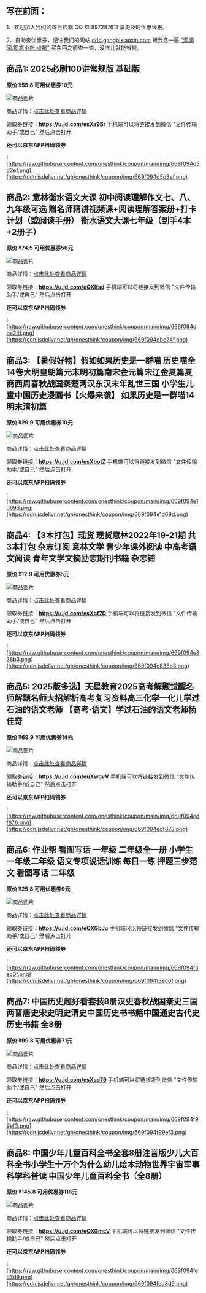 ## 写在前面：

1、欢迎加入我们的每日捡漏 QQ 群:897287611 享更及时优惠线报。

2、自助查优惠券，记住我们的网站 [ddd.gangbixiaoxin.com](https://ddd.gangbixiaoxin.com) 跟我念一遍 ["滴滴滴.钢笔小新.点抗"](https://ddd.gangbixiaoxin.com) 买东西之前查一查，没准儿就能省钱。

## 商品1: 2025必刷100讲常规版 基础版

**原价 ¥55.8 可用优惠券10元**

![商品图片](http://img14.360buyimg.com/n1/jfs/t1/226433/27/13183/165900/6691475aF54d76860/c4128b2b44f0f146.jpg)

商品详情：[点击此处查看商品详情](https://union-click.jd.com/jdc?e=1003156031&amp;p=JF8BAa4JK1olXwQEU1pYAUgTCl8IGlocWwEKUVZUCU0RBV9MRANLAjZbERscSkAJHTRQRA1CCVkdDwtCWhVLHTdNTwcKBENeCVAfUg8bZBgLHDpmHAVhFCQmTRwVVxVUb1NAHQNJOlwqfh1gRyZBRQYTDlt4KzU5DVxXDxtxaz5sLn1cIic9WDJkZC5_RAlNOWVyEikvVTl1Sm5OewBlNGFbEhc9QEtnYW5oWy9nB2NgVSIbfjlvZRgJcAxhJGJRIwc6SD9uWT9zfSdrCllqByldAU5gWBNQbDh2HnIAKA0payBQdDV8D1lgbQNHKDwfdDNQYyZMQRAcHmV_DAtUTisbD18JK1gUXQELUllbAU4nM28IKxp7XQMCVVZdD0wnAl8IHVgVWg4LU15aCkwWM28AHGvC8L7X3u-IgPLDneffovzA1LrWytZtOHsUM28JGlkVWQEDVl5tOEsUM2w4RTUUDgNVXQ1fXyVKSyZIXQNPBmgCUVZcCkoTBWo4GVoUXwQyZG46f0gQYhxJGDhVJ31HA1wJchdjCzpIHhB7X3F0AikZQQJJXmlbRiFqNmIHZF5t)

领取券链接：**https://u.jd.com/esXa9Br** 手机端可以将链接发到微信 "文件传输助手/或自己" 然后点击打开

**还可以京东APP扫码领券**

![https://raw.githubusercontent.com/onesthink/coupon/main/img/669f094d5d3ef.png](https://cdn.jsdelivr.net/gh/onesthink/coupon/img/669f094d5d3ef.png)

## 商品2: 意林衡水语文大课 初中阅读理解作文七、八、九年级可选 赠名师精讲视频课+阅读理解答案册+打卡计划（或阅读手册） 衡水语文大课七年级（到手4本+2册子）

**原价 ¥74.5 可用优惠券56元**

![商品图片](http://img14.360buyimg.com/n1/jfs/t1/100317/27/46576/135212/660a443dF2af6f053/358a3bc584902bd4.jpg)

商品详情：[点击此处查看商品详情](https://union-click.jd.com/jdc?e=1003156031&amp;p=JF8BAdQJK1olXwIDUF1ZD0gQAF8IGloRVQ8LU1lZDUkUB19MRANLAjZbERscSkAJHTRQRA1CCVkdDwtCWhVLHTdNTwcKBENeCVAfUg8bdBt-bl0UJA5rN10aCEpkdAx9GB1CA0d5Olw6eyJjRWd3WVJFAm9hBj0hCFxXDxtxaz5hPk9eIjc1bz90dCp8GT9NOWVEEj0VUhh1SgdOewBmLmFYIBc9QEtgYW5oWzhnB1VgVS4baBNwdBZrbAxhJGJSIxcISj1uUQ1zfCcTOE5hIjkCViNFZRB4b1ppWGZKNDgpUSsfdRZgci9cIQ90LSI6cS98XBhAfzJiPnleIzwlYSt1YDN_cj9GKk9pFik0eBMnQSlbbSFJLQZhCxo_SEJrXTljXTNKGwoOZF9tC0oXBGYOHF0cWDYyVF5tSSUXAGsAG10RWjYDZF5bC0sQC2YPG1ISWQYyVFZaOJy6u7qCqo6d5NKc3Inkr56ev7uWk2slbQUyVF9cCksTBG4KG2slXQUyV24DZkpEBWxcE1IVM1tKHR4bUhlKbW8NE1gVWQELU25fCUoVAV84KyxhK3MEVSdVYSgURG8JaCx2KAVEAwAccyUVZBxhbx0dIkQLBAE0axl0f284G2s)

领取券链接：**https://u.jd.com/eQXIfsd** 手机端可以将链接发到微信 "文件传输助手/或自己" 然后点击打开

**还可以京东APP扫码领券**

![https://raw.githubusercontent.com/onesthink/coupon/main/img/669f094dbe24f.png](https://cdn.jsdelivr.net/gh/onesthink/coupon/img/669f094dbe24f.png)

## 商品3: 【暑假好物】假如如果历史是一群喵 历史喵全14卷大明皇朝篇元末明初篇南宋金元篇宋辽金夏篇夏商西周春秋战国秦楚两汉东汉末年乱世三国 小学生儿童中国历史漫画书【火爆来袭】 如果历史是一群喵14 明末清初篇

**原价 ¥29.9 可用优惠券10元**

![商品图片](http://img14.360buyimg.com/n1/jfs/t1/234543/18/23304/193585/668a719aFe5512e1c/aa18bde831174692.jpg)

商品详情：[点击此处查看商品详情](https://union-click.jd.com/jdc?e=1003156031&amp;p=JF8BAdwJK1olXwIDUFlcCEMSC18IGlsUVQAFUF1dAE8XC19MRANLAjZbERscSkAJHTRQRA1CCVkdDwtCWhVLHTdNTwcKBENeCVAfUg8bdBt-bl0UJA5rN10aCEoRCxp9GClVPlNnOlw6eyJjRWd3WVJFAltlEiU0CFxXDxtxazliLk9DI1w5azx0Six8YgFNOWVQEj0vVTt1Ag9ObT5mL2FYPBcqUEpzYSZsWy1nAHRgVQwbfCJjUxhSeAxhJGJSIxcUSj9ufwZzfCcTOE5hIjkCViNFZRB7bDhcA2ZwLA4qaw0edwZgcjt2JkViViI7fChkRBtQYwhhFE9dNAE1WDJ1YCh8cjNwKk9LCCo0UhhsY3sKbk8XKDZjIQEeQzRDfgxtT0FUGWJaNBU1ATJBD2M4GmsWXAYFXVhaDkISM18IG2tUMwYEUF9YCUkXM244G10WXQEKXVleCU8VCl8IE1wliqu6gdTs3cOu1_GAzOKyiI--gMDVOHsnAF8IGloXXQIFVVxdOHsXAF8LKwV7XFUEV1xeDUl5XidBWx1IH1psVFtVCE4fAmwPK1kUXAQAZG5tfz9hdmkJYlN8PgVFVF9bAD5iAB1IeA5wMwRlJzcpTkNoQWZYRAZyG31rVG5dOA)

领取券链接：**https://u.jd.com/esXbotZ** 手机端可以将链接发到微信 "文件传输助手/或自己" 然后点击打开

**还可以京东APP扫码领券**

![https://raw.githubusercontent.com/onesthink/coupon/main/img/669f094e1d69d.png](https://cdn.jsdelivr.net/gh/onesthink/coupon/img/669f094e1d69d.png)

## 商品4: 【3本打包】现货 现货意林2022年19-21期 共3本打包  杂志订阅  意林文学 青少年课外阅读 中高考语文阅读 青年文学文摘励志期刊书籍 杂志铺

**原价 ¥12.9 可用优惠券5元**

![商品图片](http://img14.360buyimg.com/n1/jfs/t1/239390/8/3906/179134/65aa364cFa201c74b/b3f18c21287945d6.jpg)

商品详情：[点击此处查看商品详情](https://union-click.jd.com/jdc?e=1003156031&amp;p=JF8BAdEJK1olXwIDUFlVCEwXBV8IGloSWw8AXFZYAE8SBV9MRANLAjZbERscSkAJHTRQRA1CCVkdDwtCWhVLHTdNTwcKBENeCVAfUg8bQw9RYj5pNFpcACpYTgoWQg5_YQF1BQNhOlkdTkJ3Yy5Bb1pFO0FeU1ddCFxXDxtxaz5hBH1eIAEHWD9kSix_cglNOWJ-Ej0_Uix1Sj1OeBBlPWFbPBc-QEpxYSZgWy9NB29gVQwbaBN0egxRaAxhJGJSIC0IVjx-cwtzfCcTOE5hIjkCViNFZRNsYjgUWHJKID0qax5VdB1wci9cXUV0LQg4fBJRCw96fz52PnVGNCw-eit1YDN_cj9FKnVpECo0eBMnXQ5xQAtILUFhTiQUDgh2fhJMbDp3LQoOZF9tC0oXBGYOHF0cWDYyVF5tSSUSA28OEmsUbQYEV15aAEIQAG0NH10lXQ4FZInwsJ6dsrqAoo-L1dG784vUtJ-Ji184K1glXQcDVl5ZD0oVA184G1glXjZcOl8ODkkXBmgAdQZdFEZECl4WZksTAm4LH1IRXjYAVV9fCnsnMy9oQiJwIW9eCgopDQ1WAi5pbCFPPV4HNzBaSA0eYw9JUi8UDWBFCFlUCEsnA18)

领取券链接：**https://u.jd.com/esXbf7D** 手机端可以将链接发到微信 "文件传输助手/或自己" 然后点击打开

**还可以京东APP扫码领券**

![https://raw.githubusercontent.com/onesthink/coupon/main/img/669f094e838b3.png](https://cdn.jsdelivr.net/gh/onesthink/coupon/img/669f094e838b3.png)

## 商品5: 2025版多选】天星教育2025高考解题觉醒名师解题名师大招解析高考复习资料高三化学一化儿学过石油的语文老师 【高考·语文】学过石油的语文老师杨佳奇

**原价 ¥69.9 可用优惠券14元**

![商品图片](http://img14.360buyimg.com/n1/jfs/t1/202757/7/32774/158765/65ead9b8F585b68c0/f840520765122c80.jpg)

商品详情：[点击此处查看商品详情](https://union-click.jd.com/jdc?e=1003156031&amp;p=JF8BAdkJK1olXQYCV1dcDE0WBV8IGlodWgYEVlxeAU4SC19MRANLAjZbERscSkAJHTRQRA1CCVkdDwtCWhVLHTdNTwcKBENeCVAfUg8bVQltUzwVNWNEBx0ifQ90XDZqWyxUA0R7OlwVTAJxahdBRlpUC3RDCDU_TlxXDxtxaz5sPnlFIwEhaDxOAy9_cgFNOWV-Ej4VUil1ShtOexBlOWFbIBcqakpHYW58WyxNB2RgVS4baEl3Uxt7fAxhJGJSIC0-TzwVew9zfCcTOE5hIjkCViNFZRB4ewFhWnJKKyk-CTxTdDBociJ2JlliLSI5fBIXQBlxZzh1KXFdIFwpbj9fYCh8Yj9zJGVhEypfaClsY3sKbk8XKDZnBFoqTjZkeQ90eR5PGVZqNBUYWgpBD2M4GmsWXAYFXVhaDkISM18IG2tUMw8BU15bOEonA2kLG1wdVAEBU1xbD3sXC2g4zPatiIyzgdbk3NWf1NavztKpiZiKZG5tC3sXAm4KG18SXAQCZG5dC3sUMzFmGggQCgADB1ozVQNeQylISF57XQMKVV5bD0gVM20JGlkXbTYyAjg4QCwXawpOSBhqKEJhCwc_SDxWXS1xdVldGU9kPSYUVUpWVR1JRzB3GzYCZA)

领取券链接：**https://u.jd.com/euXwgvV** 手机端可以将链接发到微信 "文件传输助手/或自己" 然后点击打开

**还可以京东APP扫码领券**

![https://raw.githubusercontent.com/onesthink/coupon/main/img/669f094edf878.png](https://cdn.jsdelivr.net/gh/onesthink/coupon/img/669f094edf878.png)

## 商品6: 作业帮 看图写话 一年级 二年级全一册 小学生一年级二年级 语文专项说话训练 每日一练 押题三步范文 看图写话 二年级

**原价 ¥25.8 可用优惠券9元**

![商品图片](http://img14.360buyimg.com/n1/jfs/t1/220218/13/41778/137514/666276deFe4ef85d1/cab7407ab4e0d0f0.jpg)

商品详情：[点击此处查看商品详情](https://union-click.jd.com/jdc?e=1003156031&amp;p=JF8BAdwJK1olXwIDUFpeCUkeBl8IGlsUWQ4FVF9cCk8VB19MRANLAjZbERscSkAJHTRQRA1CCVkdDwtCWhVLHTdNTwcKBENeCVAfUg8bRhJyaC98H2VwBl5dfRFidB1RRRNqPwJDOlwEU0lqRwdJfwAcCVVdVwYLdFxXDxtxazliLnVdI1wpbTxkaCx8RD9NOWJQEj0_UiJ1Ag9OeD5mK2FYKBc-QEtkYSZOWy9dAHRgVSIbfCl8dA9rfAxhJGJmLT0iSj1-awpzfCcTOE5hIjkCViNFZRNrbFppW3FrMD0pezhLd21gcjh2XA5iLTY_fAJoXRlxbz52FEALIwEhaD9lYCh8Yj92Kl9lFyo0Wi9sY3sKbk8XKDZxEh4fXk1pYQ1rbSNIOnN5IgEvWy1RD2M4GmsWXAYFXVhaDkISM18IG2tUMwYFVllUC0kTM244G10WXQEKXVleDkMWB18IE1wliqu6gdTs3cOu1_GAzOKyiI--gMDVOHsnAF8IGloXXQIFVVxdOHsXAF8LKwV7XFUFUVldWh55XidBWx1WBF1sVFpcCEsTBmsLK1kUXAQAZG5tTTZtcBthWThnDwYCIQQofzlOXSd3eV9UMwRbD1wgTCNWZzQBTwhKXl5UKG5dOA)

领取券链接：**https://u.jd.com/eQXGbJu** 手机端可以将链接发到微信 "文件传输助手/或自己" 然后点击打开

**还可以京东APP扫码领券**

![https://raw.githubusercontent.com/onesthink/coupon/main/img/669f094f3ec0f.png](https://cdn.jsdelivr.net/gh/onesthink/coupon/img/669f094f3ec0f.png)

## 商品7: 中国历史超好看套装8册汉史春秋战国秦史三国两晋唐史宋史明史清史中国历史书书籍中国通史古代史历史书籍 全8册

**原价 ¥99.8 可用优惠券71元**

![商品图片](http://img14.360buyimg.com/n1/jfs/t1/118619/15/20400/191806/61ef7170E5f76efce/9ea3f800744556bf.jpg)

商品详情：[点击此处查看商品详情](https://union-click.jd.com/jdc?e=1003156031&amp;p=JF8BAdwJK1olXwIDV19bAU4XAV8IGloQXg4HV11UDU8VA19MRANLAjZbERscSkAJHTRQRA1CCVkdDwtCWhVLHTdNTwcKBENeCVAfUg8bdBt-bl0UJA5rN10aQxxcRW59GCkUHl5kOlw6eyJjRWd3WVJFBAdbHABdCFxXDxtxaz5hLlNdIzclazJkdCx8RC9NOWV-EikVUix1ShdOexBmLmFYIBcqUEp-YSZgWyxnB29gHTobfBNvUA97YAxhJGJRLS0-TDx-Yz9zfCcTOE5hIjkCViNFZRNqbwIUVXBgLDcpQTsRdB1scjtmKlp0Jjo4aCh0QRtXTi12PmVDIwYlYShPYCh8Yj91JGVpCykCUi9sY3sKbk8XKDZbFgEFSwppcQxXW0FSNUVxM18odzJ3D2M4GmsWXAYFXVhaDkISM18IG2tUMwYCXFZZCUwRM244G10WXQEKXVlfCU4eC18IE1wliqu6gdTs3cOu1_GAzOKyiI--gMDVOHsnAF8IGloXXQIFVVxdOHsXAF8LKwV7XFUEVl5eAUl5XidBWx1QBF5sVFpcCUofCm4JK1kUXAQAZG5tfz9hdmkJYlN8PgVFHwkWTkpiAB0JWANzMwRlJzcpTkNoQWZYQlpMFVgCVG5dOA)

领取券链接：**https://u.jd.com/esXsd79** 手机端可以将链接发到微信 "文件传输助手/或自己" 然后点击打开

**还可以京东APP扫码领券**

![https://raw.githubusercontent.com/onesthink/coupon/main/img/669f094f99ef3.png](https://cdn.jsdelivr.net/gh/onesthink/coupon/img/669f094f99ef3.png)

## 商品8: 中国少年儿童百科全书全套8册注音版少儿大百科全书小学生十万个为什么幼儿绘本动物世界宇宙军事科学科普读 中国少年儿童百科全书（全8册）

**原价 ¥145.8 可用优惠券116元**

![商品图片](http://img14.360buyimg.com/n1/jfs/t1/234537/27/16111/256039/660a3062Fec7a1e0c/4cfb401e6d4f6a40.jpg)

商品详情：[点击此处查看商品详情](https://union-click.jd.com/jdc?e=1003156031&amp;p=JF8BAdIJK1olXwIDUFhaDUkTCl8IGlocWwAKU15fDUkVBV9MRANLAjZbERscSkAJHTRQRA1CCVkdDwtCWhVLHTdNTwcKBENeCVAfUg8baDpzYzMXAVFXMQMNDSpUWDUPHSR2GwMDOlwidEtCSh1yGCIQHgVUIh8mclxXDxtxaz5sLn1DIic1ajxedCp8RAlNOWV2Ej0VUix1ShNObD5mL2FbMBc-akpyYW50WzhnB2BgHRgbf0lvZRt7GwxhJGJSIC0uTzwVcwlzfCcTOE5hIjkCViNFZRNsYjhhVXBrPy4-UTBVdx1gcixxIlpiVj0qfyh8QhhXQT9iLkALI1w5Wyh1YDN_cj9FKl91ECo0XhMncGphTidlFlZgACwhYD1ICg11ZEVLGwoOZF9tC0oXBGYOHF0cWDYyVF5tSSUQAmwMHVklXDYCUl1dD0MeBG0NH1kRbQYKU26KpfPCid7dk-LBw47V7fmIgffDnec4K2sWbQYDVVxdDEwWAW84K1sWbQUyCjBcW00VA2wBGTVIFU9CEhgATSUXB24JG1oVVAUyVl9cCkknM19jTiBtNQReAws4VRsSYixTQVwTImVEUV8zCjRrAzpBaSEWJANBVwgrSTBtM284)

领取券链接：**https://u.jd.com/eQXGmcV** 手机端可以将链接发到微信 "文件传输助手/或自己" 然后点击打开

**还可以京东APP扫码领券**

![https://raw.githubusercontent.com/onesthink/coupon/main/img/669f094fed3d9.png](https://cdn.jsdelivr.net/gh/onesthink/coupon/img/669f094fed3d9.png)

